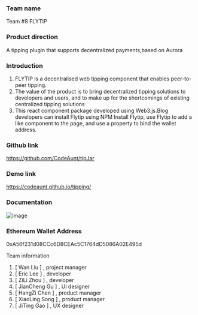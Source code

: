 ### Team name
Team #8 FLYTIP

### Product direction
A tipping plugin that supports decentralized payments,based on Aurora

### Introduction
1. FLYTIP is a decentralised web tipping component that enables peer-to-peer tipping.
2. The value of the product is to bring decentralized tipping solutions to developers and users, and to make up for the shortcomings of existing centralized tipping solutions
3. This react component package developed using Web3.js.Blog developers can install Flytip using NPM Install Flytip, use Flytip to add a like component to the page, and use a property to bind the wallet address.


### Github link
https://github.com/CodeAunt/tipJar

### Demo link
https://codeaunt.github.io/tipping/

### Documentation
![image](https://user-images.githubusercontent.com/10840877/127740363-a2a79904-396f-41c5-9ecb-67620dd9a296.png)

### Ethereum Wallet Address
0xA56f231d08CCc6D8CEAc5C1764dD5086A02E495d

Team information
1. [ Wan Liu ] , project manager
2. [ Eric Lee ] , developer
3. [ ZiLi Zhou ] , developer
4. [ JianCheng Gu ] , UI designer
5. [ HangZi Chen ] , product manager
6. [ XiaoLing Song ] , product manager
7. [ JiTing Gao ] , UX designer
